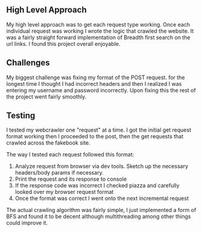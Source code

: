 ## High Level Approach
My high level approach was to get each request type working. Once each individual request was working I wrote the logic that crawled the website. It was a fairly straight forward implementation of Breadth first search on the url links. I found this project overall enjoyable.

## Challenges
My biggest challenge was fixing my format of the POST request. for the longest time I thought I had incorrect headers and then I realized I was entering my username and password incorrectly. Upon fixing this the rest of the project went fairly smoothly.

## Testing
I tested my webcrawler one "request" at a time. I got the initial get request format working then I proceeded to the post, then the get requests that crawled across the fakebook site.

The way I tested each request followed this format:

1. Analyze request from browser via dev tools. Sketch up the necessary headers/body params if necessary.
2. Print the request and its response to console
3. If the response code was incorrect I checked piazza and carefully looked over my browser request format
4. Once the format was correct I went onto the next incremental request

The actual crawling algorithm was fairly simple, I just implemented a form of BFS and found it to be decent although multithreading among other things could improve it.
